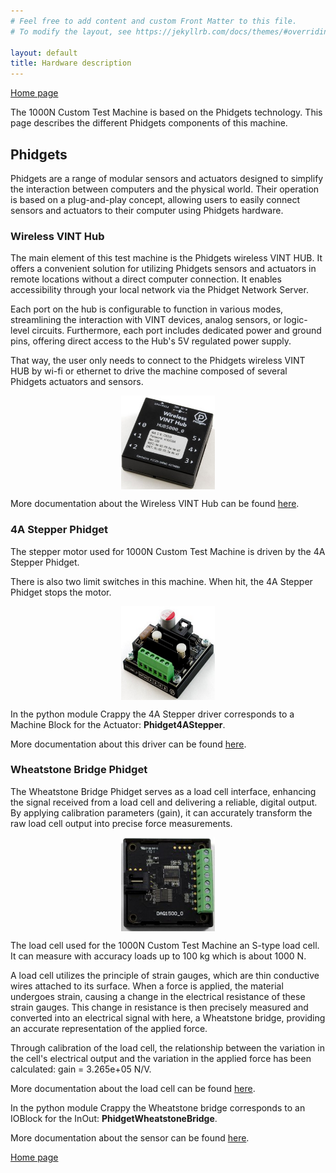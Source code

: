 ```yaml
---
# Feel free to add content and custom Front Matter to this file.
# To modify the layout, see https://jekyllrb.com/docs/themes/#overriding-theme-defaults

layout: default
title: Hardware description
---
```


[Home page](index.markdown)

The 1000N Custom Test Machine is based on the Phidgets technology. This page 
describes the different Phidgets components of this machine.


## Phidgets

Phidgets are a range of modular sensors and actuators designed to simplify the 
interaction between computers and the physical world. Their operation is based 
on a plug-and-play concept, allowing users to easily connect sensors and 
actuators to their computer using Phidgets hardware.

### Wireless VINT Hub 

The main element of this test machine is the Phidgets wireless VINT HUB. It 
offers a convenient solution for utilizing Phidgets sensors and actuators in 
remote locations without a direct computer connection. It enables accessibility
through your local network via the Phidget Network Server. 

Each port on the hub is configurable to function in various modes, streamlining
the interaction with VINT devices, analog sensors, or logic-level circuits. 
Furthermore, each port includes dedicated power and ground pins, offering 
direct access to the Hub's 5V regulated power supply.

That way, the user only needs to connect to the Phidgets wireless VINT HUB by
wi-fi or ethernet to drive the machine composed of several Phidgets actuators
and sensors.

<p align="center">
<img src="./images/VINT_Phidgets.png" height="150" width="150" align="center" title="Phidgets Wireless VINT HUB">
</p>

More documentation about the Wireless VINT Hub can be found <a href="https://www.phidgets.com/?prodid=1143">here</a>. 

### 4A Stepper Phidget

The stepper motor used for 1000N Custom Test Machine is driven by the 4A 
Stepper Phidget.  

There is also two limit switches in this machine. When hit, the 4A Stepper 
Phidget stops the motor.

<p align="center">
<img src="./images/S4A_Phidgets.png" height="150" width="150" align="center" title="4A Stepper Phidget">
</p>

In the python module Crappy the 4A Stepper driver corresponds to a Machine 
Block for the Actuator: <B>Phidget4AStepper</B>.

More documentation about this driver can be found <a href="https://www.phidgets.com/?prodid=1278">here</a>.

### Wheatstone Bridge Phidget

The Wheatstone Bridge Phidget serves as a load cell interface, enhancing the 
signal received from a load cell and delivering a reliable, digital output. 
By applying calibration parameters (gain), it can accurately transform the raw
load cell output into precise force measurements.

<p align="center">
<img src="./images/WB_Phidgets.png" height="150" width="150" align="center" title="Wheatstone Bridge Phidget">
</p>

The load cell used for the 1000N Custom Test Machine an S-type load cell. It 
can measure with accuracy loads up to 100 kg which is about 1000 N. 

A load cell utilizes the principle of strain gauges, which are thin conductive 
wires attached to its surface. When a force is applied, the material undergoes
strain, causing a change in the electrical resistance of these strain gauges. 
This change in resistance is then precisely measured and converted into an 
electrical signal with here, a Wheatstone bridge, providing an accurate 
representation of the applied force.

Through calibration of the load cell, the relationship between the variation in
the cell's electrical output and the variation in the applied force has been 
calculated:
gain = 3.265e+05 N/V.

More documentation about the load cell can be found <a href="https://www.phidgets.com/?prodid=229">here</a>.

In the python module Crappy the Wheatstone bridge corresponds to an IOBlock for
the InOut: <B>PhidgetWheatstoneBridge</B>.

More documentation about the sensor can be found <a href="https://www.phidgets.com/?prodid=957">here</a>. 

[Home page](index.markdown)

